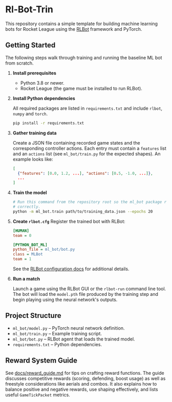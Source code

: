 # Rl-Bot-Trin

This repository contains a simple template for building machine learning
bots for Rocket League using the [RLBot](https://github.com/RLBot/RLBot)
framework and PyTorch.

## Getting Started

The following steps walk through training and running the baseline ML bot from
scratch.

1. **Install prerequisites**
   - Python 3.8 or newer.
   - Rocket League (the game must be installed to run RLBot).

2. **Install Python dependencies**

   All required packages are listed in `requirements.txt` and include
   `rlbot`, `numpy` and `torch`.

   ```bash
   pip install -r requirements.txt
   ```

3. **Gather training data**

   Create a JSON file containing recorded game states and the corresponding
   controller actions. Each entry must contain a `features` list and an
   `actions` list (see `ml_bot/train.py` for the expected shapes).  An example
   looks like:

   ```json
   [
     {"features": [0.0, 1.2, ...], "actions": [0.5, -1.0, ...]},
     ...
   ]
   ```
4. **Train the model**

   ```bash
   # Run this command from the repository root so the ml_bot package resolves
   # correctly.
   python -m ml_bot.train path/to/training_data.json --epochs 20
   ```

5. **Create `rlbot.cfg`**
   Register the trained bot with RLBot:

   ```ini
   [HUMAN]
   team = 0

   [PYTHON_BOT_ML]
   python_file = ml_bot/bot.py
   class = MLBot
   team = 1
   ```

   See the [RLBot configuration docs](https://github.com/RLBot/RLBot/wiki/rlbot.cfg)
   for additional details.

6. **Run a match**

   Launch a game using the RLBot GUI or the `rlbot-run` command line tool. The
   bot will load the `model.pth` file produced by the training step and begin
   playing using the neural network's outputs.

## Project Structure

- `ml_bot/model.py` – PyTorch neural network definition.
- `ml_bot/train.py` – Example training script.
- `ml_bot/bot.py` – RLBot agent that loads the trained model.
- `requirements.txt` – Python dependencies.

## Reward System Guide

See [docs/reward_guide.md](docs/reward_guide.md) for tips on crafting reward functions.
The guide discusses competitive rewards (scoring, defending, boost usage) as well as
freestyle considerations like aerials and combos. It also explains how to balance positive
and negative rewards, use shaping effectively, and lists useful `GameTickPacket` metrics.
